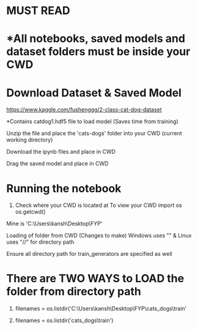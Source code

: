 # MUST READ
# *All notebooks, saved models and dataset folders must be inside your CWD
# Download Dataset & Saved Model
https://www.kaggle.com/fushenggg/2-class-cat-dog-dataset

*Contains catdog1.hdf5 file to load model (Saves time from training)

Unzip the file and place the 'cats-dogs' folder into your CWD (current working directory)

Download the ipynb files and place in CWD

Drag the saved model and place in CWD

# Running the notebook
1. Check where your CWD is located at
To view your CWD import os os.getcwd()

Mine is 'C:\Users\kansh\Desktop\FYP'

Loading of folder from CWD (Changes to make)
Windows uses "\" & Linux uses "//" for directory path

Ensure all directory path for train_generators are specified as well
# There are TWO WAYS to LOAD the folder from directory path
1. filenames = os.listdir('C:\Users\kansh\Desktop\FYP\cats_dogs\train\'

2. filenames = os.listdir('cats_dogs\train')

